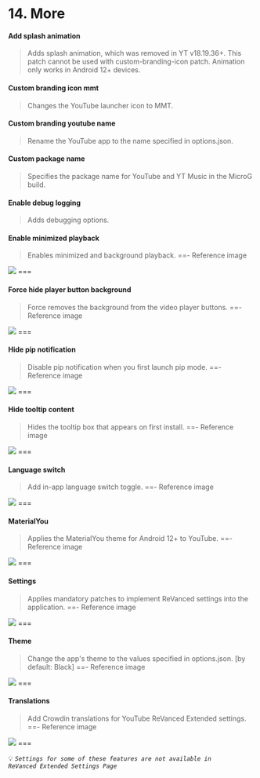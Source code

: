 # 14. More</summary>

#### Add splash animation
>Adds splash animation, which was removed in YT v18.19.36+. This patch cannot be used with custom-branding-icon patch.
>Animation only works in Android 12+ devices.

#### Custom branding icon mmt
>Changes the YouTube launcher icon to MMT.

#### Custom branding youtube name
>Rename the YouTube app to the name specified in options.json.

#### Custom package name
>Specifies the package name for YouTube and YT Music in the MicroG build.

#### Enable debug logging
>Adds debugging options.

#### Enable minimized playback
>Enables minimized and background playback.
==- Reference image
<img src="/assets/youtube/more/Enable-minimized-playback.jpg">
===

#### Force hide player button background
>Force removes the background from the video player buttons.
==- Reference image
<img src="/assets/youtube/more/Force-hide-player-button-background.jpg">
===

#### Hide pip notification
>Disable pip notification when you first launch pip mode.
==- Reference image
<img src="/assets/youtube/more/Hide-pip-notification.jpg">
===

#### Hide tooltip content
>Hides the tooltip box that appears on first install.
==- Reference image
<img src="/assets/youtube/more/Hide-tooltip-content.jpg">
===

#### Language switch
>Add in-app language switch toggle.
==- Reference image
<img src="/assets/youtube/more/Language-switch.jpg">
===

#### MaterialYou
>Applies the MaterialYou theme for Android 12+ to YouTube.
==- Reference image
<img src="/assets/youtube/more/MaterialYou.jpg">
===

#### Settings
>Applies mandatory patches to implement ReVanced settings into the application.
==- Reference image
<img src="/assets/youtube/more/settings.jpg">
===

#### Theme
>Change the app's theme to the values specified in options.json. [by default: Black]
==- Reference image
<img src="/assets/youtube/more/Theme.jpg">
===

#### Translations
>Add Crowdin translations for YouTube ReVanced Extended settings.
==- Reference image
<img src="/assets/youtube/more/Translations.jpg">
===

💡 <code><i>Settings for some of these features are not available in ReVanced Extended Settings Page</i></code>